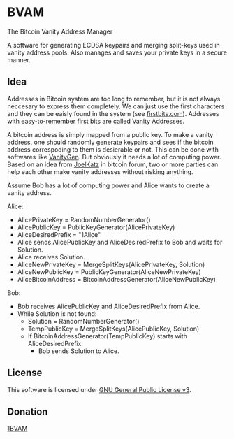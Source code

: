 BVAM
====

The Bitcoin Vanity Address Manager

A software for generating ECDSA keypairs and merging split-keys used in vanity address pools. Also manages and saves your private keys in a secure manner.

Idea
----

Addresses in Bitcoin system are too long to remember, but it is not always neccesary to express them completely. We can just use the first characters and they can be eaisly found in the system (see  [firstbits.com](http://firstbits.com)). Addresses with easy-to-remember first bits are called Vanity Addresses.

A bitcoin address is simply mapped from a public key. To make a vanity address, one should randomly generate keypairs and sees if the bitcoin address correspoding to them is desierable or not. This can be done with softwares like [VanityGen](http://github.com/samr7/vanitygen). But obviously it needs a lot of computing power. 
Based on an idea from [JoelKatz](https://bitcointalk.org/index.php?topic=81865.msg901491#msg901491) in bitcoin forum, two or more parties can help each other make vanity addresses without risking anything. 

Assume Bob has a lot of computing power and Alice wants to create a vanity address.

Alice:

+ AlicePrivateKey = RandomNumberGenerator()
+ AlicePublicKey = PublicKeyGenerator(AlicePrivateKey)
+ AliceDesiredPrefix = "1Alice"
+ Alice sends AlicePublicKey and AliceDesiredPrefix to Bob and waits for Solution.
+ Alice receives Solution.
+ AliceNewPrivateKey = MergeSplitKeys(AlicePrivateKey, Solution)
+ AliceNewPublicKey = PublicKeyGenerator(AliceNewPrivateKey)
+ AliceBitcoinAddress = BitcoinAddressGenerator(AliceNewPublicKey)

Bob:

+ Bob receives AlicePublicKey and AliceDesiredPrefix from Alice. 
+ While Solution is not found:
	+ Solution = RandomNumberGenerator()
	+ TempPublicKey = MergeSplitKeys(AlicePublicKey, Solution)
	+ If BitcoinAddressGenerator(TempPublicKey) starts with AliceDesiredPrefix:
		+ Bob sends Solution to Alice.

License
-------

This software is licensed under [GNU General Public License v3](http://www.gnu.org/licenses/gpl.txt).

Donation
--------

[1BVAM](bitcoin:1BVAMa6ngNQozzdJVDC4WMEN579dRrqSj4)
